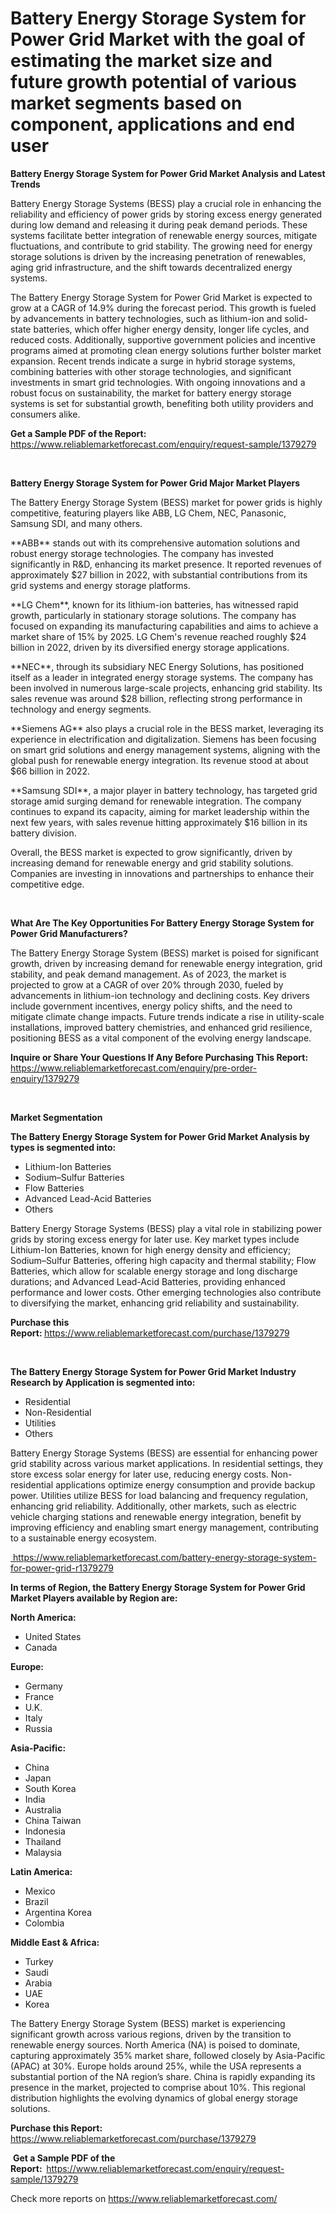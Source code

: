 <p><h1>Battery Energy Storage System for Power Grid Market with the goal of estimating the market size and future growth potential of various market segments based on component, applications and end user</h1></p><p><strong>Battery Energy Storage System for Power Grid Market Analysis and Latest Trends</strong></p>
<p><p>Battery Energy Storage Systems (BESS) play a crucial role in enhancing the reliability and efficiency of power grids by storing excess energy generated during low demand and releasing it during peak demand periods. These systems facilitate better integration of renewable energy sources, mitigate fluctuations, and contribute to grid stability. The growing need for energy storage solutions is driven by the increasing penetration of renewables, aging grid infrastructure, and the shift towards decentralized energy systems.</p><p>The Battery Energy Storage System for Power Grid Market is expected to grow at a CAGR of 14.9% during the forecast period. This growth is fueled by advancements in battery technologies, such as lithium-ion and solid-state batteries, which offer higher energy density, longer life cycles, and reduced costs. Additionally, supportive government policies and incentive programs aimed at promoting clean energy solutions further bolster market expansion. Recent trends indicate a surge in hybrid storage systems, combining batteries with other storage technologies, and significant investments in smart grid technologies. With ongoing innovations and a robust focus on sustainability, the market for battery energy storage systems is set for substantial growth, benefiting both utility providers and consumers alike.</p></p>
<p><strong>Get a Sample PDF of the Report:&nbsp;</strong> <a href="https://www.reliablemarketforecast.com/enquiry/request-sample/1379279?utm_campaign=3091&utm_medium=2&utm_source=Github&utm_content=ia&utm_term=07042025&utm_id=battery-energy-storage-system-for-power-grid">https://www.reliablemarketforecast.com/enquiry/request-sample/1379279</a></p>
<p>&nbsp;</p>
<p><strong>Battery Energy Storage System for Power Grid Major Market Players</strong></p>
<p><p>The Battery Energy Storage System (BESS) market for power grids is highly competitive, featuring players like ABB, LG Chem, NEC, Panasonic, Samsung SDI, and many others. </p><p>**ABB** stands out with its comprehensive automation solutions and robust energy storage technologies. The company has invested significantly in R&D, enhancing its market presence. It reported revenues of approximately $27 billion in 2022, with substantial contributions from its grid systems and energy storage platforms.</p><p>**LG Chem**, known for its lithium-ion batteries, has witnessed rapid growth, particularly in stationary storage solutions. The company has focused on expanding its manufacturing capabilities and aims to achieve a market share of 15% by 2025. LG Chem's revenue reached roughly $24 billion in 2022, driven by its diversified energy storage applications.</p><p>**NEC**, through its subsidiary NEC Energy Solutions, has positioned itself as a leader in integrated energy storage systems. The company has been involved in numerous large-scale projects, enhancing grid stability. Its sales revenue was around $28 billion, reflecting strong performance in technology and energy segments.</p><p>**Siemens AG** also plays a crucial role in the BESS market, leveraging its experience in electrification and digitalization. Siemens has been focusing on smart grid solutions and energy management systems, aligning with the global push for renewable energy integration. Its revenue stood at about $66 billion in 2022.</p><p>**Samsung SDI**, a major player in battery technology, has targeted grid storage amid surging demand for renewable integration. The company continues to expand its capacity, aiming for market leadership within the next few years, with sales revenue hitting approximately $16 billion in its battery division.</p><p>Overall, the BESS market is expected to grow significantly, driven by increasing demand for renewable energy and grid stability solutions. Companies are investing in innovations and partnerships to enhance their competitive edge.</p></p>
<p>&nbsp;</p>
<p><strong>What Are The Key Opportunities For Battery Energy Storage System for Power Grid Manufacturers?</strong></p>
<p><p>The Battery Energy Storage System (BESS) market is poised for significant growth, driven by increasing demand for renewable energy integration, grid stability, and peak demand management. As of 2023, the market is projected to grow at a CAGR of over 20% through 2030, fueled by advancements in lithium-ion technology and declining costs. Key drivers include government incentives, energy policy shifts, and the need to mitigate climate change impacts. Future trends indicate a rise in utility-scale installations, improved battery chemistries, and enhanced grid resilience, positioning BESS as a vital component of the evolving energy landscape.</p></p>
<p><strong>Inquire or Share Your Questions If Any Before Purchasing This Report:</strong> <a href="https://www.reliablemarketforecast.com/enquiry/pre-order-enquiry/1379279?utm_campaign=3091&utm_medium=2&utm_source=Github&utm_content=ia&utm_term=07042025&utm_id=battery-energy-storage-system-for-power-grid">https://www.reliablemarketforecast.com/enquiry/pre-order-enquiry/1379279</a></p>
<p>&nbsp;</p>
<p><strong>Market Segmentation</strong></p>
<p><strong>The Battery Energy Storage System for Power Grid Market Analysis by types is segmented into:</strong></p>
<p><ul><li>Lithium-Ion Batteries</li><li>Sodium–Sulfur Batteries</li><li>Flow Batteries</li><li>Advanced Lead-Acid Batteries</li><li>Others</li></ul></p>
<p><p>Battery Energy Storage Systems (BESS) play a vital role in stabilizing power grids by storing excess energy for later use. Key market types include Lithium-Ion Batteries, known for high energy density and efficiency; Sodium–Sulfur Batteries, offering high capacity and thermal stability; Flow Batteries, which allow for scalable energy storage and long discharge durations; and Advanced Lead-Acid Batteries, providing enhanced performance and lower costs. Other emerging technologies also contribute to diversifying the market, enhancing grid reliability and sustainability.</p></p>
<p><strong>Purchase this Report:&nbsp;</strong><a href="https://www.reliablemarketforecast.com/purchase/1379279?utm_campaign=3091&utm_medium=2&utm_source=Github&utm_content=ia&utm_term=07042025&utm_id=battery-energy-storage-system-for-power-grid">https://www.reliablemarketforecast.com/purchase/1379279</a></p>
<p>&nbsp;</p>
<p><strong>The Battery Energy Storage System for Power Grid Market Industry Research by Application is segmented into:</strong></p>
<p><ul><li>Residential</li><li>Non-Residential</li><li>Utilities</li><li>Others</li></ul></p>
<p><p>Battery Energy Storage Systems (BESS) are essential for enhancing power grid stability across various market applications. In residential settings, they store excess solar energy for later use, reducing energy costs. Non-residential applications optimize energy consumption and provide backup power. Utilities utilize BESS for load balancing and frequency regulation, enhancing grid reliability. Additionally, other markets, such as electric vehicle charging stations and renewable energy integration, benefit by improving efficiency and enabling smart energy management, contributing to a sustainable energy ecosystem.</p></p>
<p><a href="https://www.reliablemarketforecast.com/battery-energy-storage-system-for-power-grid-r1379279?utm_campaign=3091&utm_medium=2&utm_source=Github&utm_content=ia&utm_term=07042025&utm_id=battery-energy-storage-system-for-power-grid">&nbsp;https://www.reliablemarketforecast.com/battery-energy-storage-system-for-power-grid-r1379279</a></p>
<p><strong>In terms of Region, the Battery Energy Storage System for Power Grid Market Players available by Region are:</strong></p>
<p>
    <p> <strong> North America: </strong>
        <ul>
            <li>United States</li>
            <li>Canada</li>
        </ul>
        </p> 
    <p> <strong> Europe: </strong>
        <ul>
            <li>Germany</li>
            <li>France</li>
            <li>U.K.</li>
            <li>Italy</li>
            <li>Russia</li>
        </ul>
        </p> 
    <p> <strong> Asia-Pacific: </strong>
        <ul>
            <li>China</li>
            <li>Japan</li>
            <li>South Korea</li>
            <li>India</li>
            <li>Australia</li>
            <li>China Taiwan</li>
            <li>Indonesia</li>
            <li>Thailand</li>
            <li>Malaysia</li>
        </ul>
        </p> 
    <p> <strong> Latin America: </strong>
        <ul>
            <li>Mexico</li>
            <li>Brazil</li>
            <li>Argentina Korea</li>
            <li>Colombia</li>
        </ul>
        </p> 
    <p> <strong> Middle East & Africa: </strong>
        <ul>
            <li>Turkey</li>
            <li>Saudi</li>
            <li>Arabia</li>
            <li>UAE</li>
            <li>Korea</li>
        </ul>
    </p>
    </p>
<p><p>The Battery Energy Storage System (BESS) market is experiencing significant growth across various regions, driven by the transition to renewable energy sources. North America (NA) is poised to dominate, capturing approximately 35% market share, followed closely by Asia-Pacific (APAC) at 30%. Europe holds around 25%, while the USA represents a substantial portion of the NA region’s share. China is rapidly expanding its presence in the market, projected to comprise about 10%. This regional distribution highlights the evolving dynamics of global energy storage solutions.</p></p>
<p><strong>Purchase this Report: </strong><a href="https://www.reliablemarketforecast.com/purchase/1379279?utm_campaign=3091&utm_medium=2&utm_source=Github&utm_content=ia&utm_term=07042025&utm_id=battery-energy-storage-system-for-power-grid">https://www.reliablemarketforecast.com/purchase/1379279</a></p>
<p>&nbsp;<strong>Get a Sample PDF of the Report:&nbsp;&nbsp;</strong><a href="https://www.reliablemarketforecast.com/enquiry/request-sample/1379279?utm_campaign=3091&utm_medium=2&utm_source=Github&utm_content=ia&utm_term=07042025&utm_id=battery-energy-storage-system-for-power-grid">https://www.reliablemarketforecast.com/enquiry/request-sample/1379279</a></p>
<p><strong></strong></p>
<p>Check more reports on <a href="https://www.reliablemarketforecast.com/?utm_campaign=3091&utm_medium=2&utm_source=Github&utm_content=ia&utm_term=07042025&utm_id=battery-energy-storage-system-for-power-grid">https://www.reliablemarketforecast.com/</a></p>
